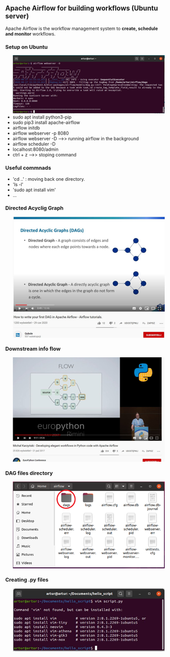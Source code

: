 <h2>Apache Airflow for building workflows (Ubuntu server)</h2>
<p>Apache Airflow is the workflow management system to <b>create, schedule and monitor</b> workflows.</p>
<h3>Setup on Ubuntu</h3>
<ul>
  <img src="images/airflow-webserver-d.JPG">
  <li>sudo apt install python3-pip</li>
  <li>sudo pip3 install apache-airflow</li>
  <li>airflow initdb</li>
  <li>airflow webserver -p 8080</li>
  <li>airflow webserver -D -->> running airflow in the background</li>
  <li>airflow scheduler -D</li>
  <li>localhost:8080/admin</li>
  <li>ctrl + z -->>  stoping command</li>
</ul>
<h3>Useful commnads</h3>
<ul>
  <li>'cd ..' : moving back one directory.</li>
  <li>'ls -l'</li>
  <li>'sudo apt install vim'</li>
  <li>...</li>
</ul>
<h3>Directed Acyclig Graph</h3>
<ul>
  <img src="images/dag.JPG">
</ul>
<h3>Downstream info flow</h3>
<ul>
  <img src="images/downstream.JPG">
</ul>
<h3>DAG files directory</h3>
<ul>
  <img src="images/dag_files_dir.png">
</ul>
<h3>Creating .py files</h3>
<ul>
  <img src="images/new_py_file.JPG">
</ul>


